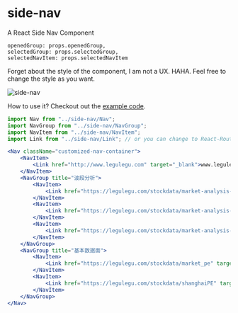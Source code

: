 # side-nav

A React Side Nav Component

```
openedGroup: props.openedGroup,
selectedGroup: props.selectedGroup,
selectedNavItem: props.selectedNavItem
```

Forget about the style of the component, I am not a UX. HAHA. Feel free to change the style as you want.

![side-nav](https://user-images.githubusercontent.com/5471228/36662172-7c1a6014-1b18-11e8-92eb-32f330a4437b.gif)

How to use it? Checkout out the [example code](https://github.com/legulegu/side-nav/blob/master/example/index.js).

```jsx
import Nav from "../side-nav/Nav";
import NavGroup from "../side-nav/NavGroup";
import NavItem from "../side-nav/NavItem";
import Link from "../side-nav/Link"; // or you can change to React-Router Link

<Nav className="customized-nav-container">
    <NavItem>
        <Link href="http://www.legulegu.com" target="_blank">www.legulegu.com</Link>
    </NavItem>
    <NavGroup title="波段分析">
        <NavItem>
            <Link href="https://legulegu.com/stockdata/market-analysis-shanghai" target="_blank">上证指数波段分析</Link>
        </NavItem>
        <NavItem>
            <Link href="https://legulegu.com/stockdata/market-analysis-chuangye" target="_blank">创业板波段分析</Link>
        </NavItem>
        <NavItem>
            <Link href="https://legulegu.com/stockdata/market-analysis-average-price" target="_blank">A股p平均股价</Link>
        </NavItem>
    </NavGroup>
    <NavGroup title="基本数据面">
        <NavItem>
            <Link href="https://legulegu.com/stockdata/market_pe" target="_blank">A股整体市盈率</Link>
        </NavItem>
        <NavItem>
            <Link href="https://legulegu.com/stockdata/shanghaiPE" target="_blank">上证A市盈率</Link>
        </NavItem>
    </NavGroup>
</Nav>
```
